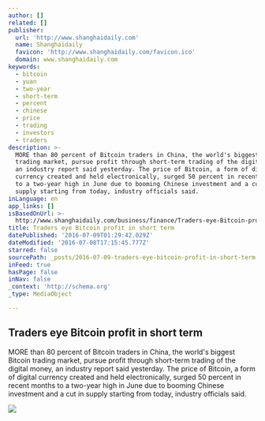 ```yaml
---
author: []
related: []
publisher:
  url: 'http://www.shanghaidaily.com'
  name: Shanghaidaily
  favicon: 'http://www.shanghaidaily.com/favicon.ico'
  domain: www.shanghaidaily.com
keywords:
  - bitcoin
  - yuan
  - two-year
  - short-term
  - percent
  - chinese
  - price
  - trading
  - investors
  - traders
description: >-
  MORE than 80 percent of Bitcoin traders in China, the world's biggest Bitcoin
  trading market, pursue profit through short-term trading of the digital money,
  an industry report said yesterday. The price of Bitcoin, a form of digital
  currency created and held electronically, surged 50 percent in recent months
  to a two-year high in June due to booming Chinese investment and a cut in
  supply starting from today, industry officials said.
inLanguage: en
app_links: []
isBasedOnUrl: >-
  http://www.shanghaidaily.com/business/finance/Traders-eye-Bitcoin-profit-in-short-term/shdaily.shtml
title: Traders eye Bitcoin profit in short term
datePublished: '2016-07-09T01:29:42.029Z'
dateModified: '2016-07-08T17:15:45.777Z'
starred: false
sourcePath: _posts/2016-07-09-traders-eye-bitcoin-profit-in-short-term.md
inFeed: true
hasPage: false
inNav: false
_context: 'http://schema.org'
_type: MediaObject

---
```

<article style=""><h1>Traders eye Bitcoin profit in short term</h1><p>MORE than 80 percent of Bitcoin traders in China, the world's biggest Bitcoin trading market, pursue profit through short-term trading of the digital money, an industry report said yesterday. The price of Bitcoin, a form of digital currency created and held electronically, surged 50 percent in recent months to a two-year high in June due to booming Chinese investment and a cut in supply starting from today, industry officials said.</p><img src="http://www.shanghaidaily.com/hdimages/2016/06/14/20160614191300.jpg" /></article>